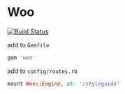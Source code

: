 # Woo
[![Build Status](https://travis-ci.org/adorableio/woo.svg?branch=master)](https://travis-ci.org/adorableio/woo)

add to `Gemfile`

```ruby
gem 'woo'
```

add to `config/routes.rb`

```ruby
mount Woo::Engine, at: '/styleguide'
```
